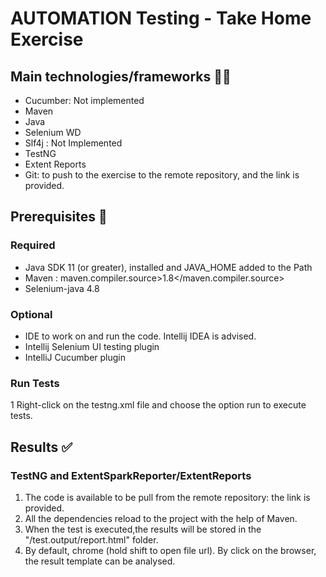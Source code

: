 # AUTOMATION Testing - Take Home Exercise

## Main technologies/frameworks 🧑‍💻


- Cucumber: Not implemented
- Maven
- Java
- Selenium WD
- Slf4j : Not Implemented
- TestNG
- Extent Reports
- Git: to push to the exercise to the remote repository, and the link is provided.

## Prerequisites 💂

### Required

- Java SDK 11 (or greater), installed and JAVA_HOME added to the Path
- Maven : maven.compiler.source>1.8</maven.compiler.source>
- Selenium-java 4.8

### Optional

- IDE to work on and run the code. Intellij IDEA is advised.
- Intellij Selenium UI testing plugin
- IntelliJ Cucumber plugin


### Run Tests
1 Right-click on the testng.xml file and choose the option run to execute tests.

## Results ✅

### TestNG and ExtentSparkReporter/ExtentReports
1. The code is available to be pull from the remote repository: the link is provided.
2. All the dependencies reload to the project with the help of Maven.
3. When the test is executed,the results will be stored in the "/test.output/report.html" folder.
4. By default, chrome (hold shift to open file url). By click on the browser, the result template can be analysed.





### 

### 

